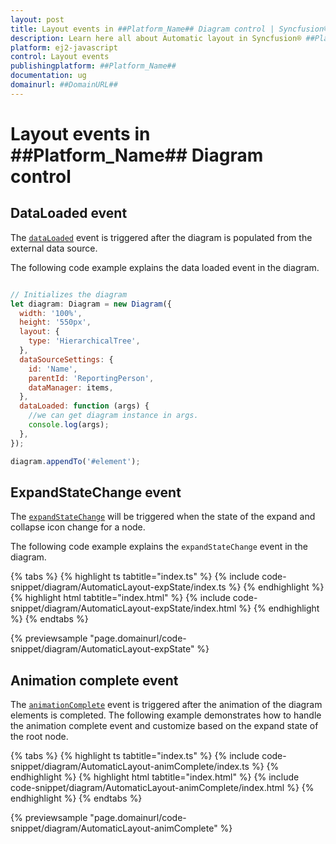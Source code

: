 ```yaml
---
layout: post
title: Layout events in ##Platform_Name## Diagram control | Syncfusion®
description: Learn here all about Automatic layout in Syncfusion® ##Platform_Name## Diagram control of Syncfusion Essential® JS 2 and more.
platform: ej2-javascript
control: Layout events
publishingplatform: ##Platform_Name##
documentation: ug
domainurl: ##DomainURL##
---
```


# Layout events in ##Platform_Name## Diagram control

## DataLoaded event

The [`dataLoaded`](../api/diagram/idataloadedeventargs/) event is triggered after the diagram is populated from the external data source.

The following code example explains the data loaded event in the diagram.

```javascript

// Initializes the diagram
let diagram: Diagram = new Diagram({
  width: '100%',
  height: '550px',
  layout: {
    type: 'HierarchicalTree',
  },
  dataSourceSettings: {
    id: 'Name',
    parentId: 'ReportingPerson',
    dataManager: items,
  },
  dataLoaded: function (args) {
    //we can get diagram instance in args.
    console.log(args);
  },
});

diagram.appendTo('#element');

```

## ExpandStateChange event

The [`expandStateChange`](../api/diagram/iExpandStateChangeEventArgs/) will be triggered when the state of the expand and collapse icon change for a node.

The following code example explains the `expandStateChange` event in the diagram.

{% tabs %}
{% highlight ts tabtitle="index.ts" %}
{% include code-snippet/diagram/AutomaticLayout-expState/index.ts %}
{% endhighlight %}
{% highlight html tabtitle="index.html" %}
{% include code-snippet/diagram/AutomaticLayout-expState/index.html %}
{% endhighlight %}
{% endtabs %}
        
{% previewsample "page.domainurl/code-snippet/diagram/AutomaticLayout-expState" %}

## Animation complete event

The [`animationComplete`](../api/diagram/#animationcomplete) event is triggered after the animation of the diagram elements is completed. The following example demonstrates how to handle the animation complete event and customize based on the expand state of the root node.


{% tabs %}
{% highlight ts tabtitle="index.ts" %}
{% include code-snippet/diagram/AutomaticLayout-animComplete/index.ts %}
{% endhighlight %}
{% highlight html tabtitle="index.html" %}
{% include code-snippet/diagram/AutomaticLayout-animComplete/index.html %}
{% endhighlight %}
{% endtabs %}
        
{% previewsample "page.domainurl/code-snippet/diagram/AutomaticLayout-animComplete" %}
